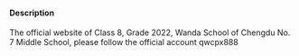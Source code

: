 #### Description
The official website of Class 8, Grade 2022, Wanda School of Chengdu No. 7 Middle School, please follow the official account qwcpx888
